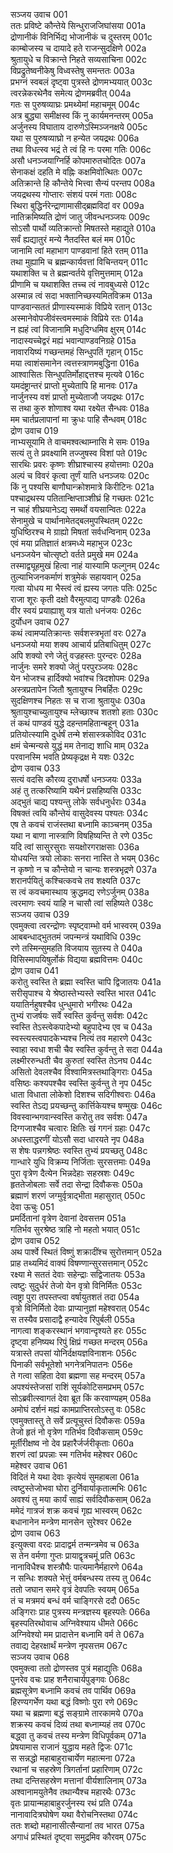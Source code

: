 सञ्जय उवाच	001  
ततः प्रविष्टे कौन्तेये सिन्धुराजजिघांसया	001a  
द्रोणानीकं विनिर्भिद्य भोजानीकं च दुस्तरम्	001c  
काम्बोजस्य च दायादे हते राजन्सुदक्षिणे	002a  
श्रुतायुधे च विक्रान्ते निहते सव्यसाचिना	002c  
विप्रद्रुतेष्वनीकेषु विध्वस्तेषु समन्ततः	003a  
प्रभग्नं स्वबलं दृष्ट्वा पुत्रस्ते द्रोणमभ्ययात्	003c  
त्वरन्नेकरथेनैव समेत्य द्रोणमब्रवीत्	004a  
गतः स पुरुषव्याघ्रः प्रमथ्येमां महाचमूम्	004c  
अत्र बुद्ध्या समीक्षस्व किं नु कार्यमनन्तरम्	005a  
अर्जुनस्य विघाताय दारुणेऽस्मिञ्जनक्षये	005c  
यथा स पुरुषव्याघ्रो न हन्येत जयद्रथः	006a  
तथा विधत्स्व भद्रं ते त्वं हि नः परमा गतिः	006c  
असौ धनञ्जयाग्निर्हि कोपमारुतचोदितः	007a  
सेनाकक्षं दहति मे वह्निः कक्षमिवोत्थितः	007c  
अतिक्रान्ते हि कौन्तेये भित्त्वा सैन्यं परन्तप	008a  
जयद्रथस्य गोप्तारः संशयं परमं गताः	008c  
स्थिरा बुद्धिर्नरेन्द्राणामासीद्ब्रह्मविदां वर	009a  
नातिक्रमिष्यति द्रोणं जातु जीवन्धनञ्जयः	009c  
सोऽसौ पार्थो व्यतिक्रान्तो मिषतस्ते महाद्युते	010a  
सर्वं ह्यद्यातुरं मन्ये नैतदस्ति बलं मम	010c  
जानामि त्वां महाभाग पाण्डवानां हिते रतम्	011a  
तथा मुह्यामि च ब्रह्मन्कार्यवत्तां विचिन्तयन्	011c  
यथाशक्ति च ते ब्रह्मन्वर्तये वृत्तिमुत्तमाम्	012a  
प्रीणामि च यथाशक्ति तच्च त्वं नावबुध्यसे	012c  
अस्मान्न त्वं सदा भक्तानिच्छस्यमितविक्रम	013a  
पाण्डवान्सततं प्रीणास्यस्माकं विप्रिये रतान्	013c  
अस्मानेवोपजीवंस्त्वमस्माकं विप्रिये रतः	014a  
न ह्यहं त्वां विजानामि मधुदिग्धमिव क्षुरम्	014c  
नादास्यच्चेद्वरं मह्यं भवान्पाण्डवनिग्रहे	015a  
नावारयिष्यं गच्छन्तमहं सिन्धुपतिं गृहान्	015c  
मया त्वाशंसमानेन त्वत्तस्त्राणमबुद्धिना	016a  
आश्वासितः सिन्धुपतिर्मोहाद्दत्तश्च मृत्यवे	016c  
यमदंष्ट्रान्तरं प्राप्तो मुच्येतापि हि मानवः	017a  
नार्जुनस्य वशं प्राप्तो मुच्येताजौ जयद्रथः	017c  
स तथा कुरु शोणाश्व यथा रक्ष्येत सैन्धवः	018a  
मम चार्तप्रलापानां मा क्रुधः पाहि सैन्धवम्	018c  
द्रोण उवाच	019  
नाभ्यसूयामि ते वाचमश्वत्थाम्नासि मे समः	019a  
सत्यं तु ते प्रवक्ष्यामि तज्जुषस्व विशां पते	019c  
सारथिः प्रवरः कृष्णः शीघ्राश्चास्य हयोत्तमाः	020a  
अल्पं च विवरं कृत्वा तूर्णं याति धनञ्जयः	020c  
किं नु पश्यसि बाणौघान्क्रोशमात्रे किरीटिनः	021a  
पश्चाद्रथस्य पतितान्क्षिप्ताञ्शीघ्रं हि गच्छतः	021c  
न चाहं शीघ्रयानेऽद्य समर्थो वयसान्वितः	022a  
सेनामुखे च पार्थानामेतद्बलमुपस्थितम्	022c  
युधिष्ठिरश्च मे ग्राह्यो मिषतां सर्वधन्विनाम्	023a  
एवं मया प्रतिज्ञातं क्षत्रमध्ये महाभुज	023c  
धनञ्जयेन चोत्सृष्टो वर्तते प्रमुखे मम	024a  
तस्माद्व्यूहमुखं हित्वा नाहं यास्यामि फल्गुनम्	024c  
तुल्याभिजनकर्माणं शत्रुमेकं सहायवान्	025a  
गत्वा योधय मा भैस्त्वं त्वं ह्यस्य जगतः पतिः	025c  
राजा शूरः कृती दक्षो वैरमुत्पाद्य पाण्डवैः	026a  
वीर स्वयं प्रयाह्याशु यत्र यातो धनंजयः	026c  
दुर्योधन उवाच	027  
कथं त्वामप्यतिक्रान्तः सर्वशस्त्रभृतां वरः	027a  
धनञ्जयो मया शक्य आचार्य प्रतिबाधितुम्	027c  
अपि शक्यो रणे जेतुं वज्रहस्तः पुरन्दरः	028a  
नार्जुनः समरे शक्यो जेतुं परपुरञ्जयः	028c  
येन भोजश्च हार्दिक्यो भवांश्च त्रिदशोपमः	029a  
अस्त्रप्रतापेन जितौ श्रुतायुश्च निबर्हितः	029c  
सुदक्षिणश्च निहतः स च राजा श्रुतायुधः	030a  
श्रुतायुश्चाच्युतायुश्च म्लेच्छाश्च शतशो हताः	030c  
तं कथं पाण्डवं युद्धे दहन्तमहितान्बहून्	031a  
प्रतियोत्स्यामि दुर्धर्षं तन्मे शंसास्त्रकोविद	031c  
क्षमं चेन्मन्यसे युद्धं मम तेनाद्य शाधि माम्	032a  
परवानस्मि भवति प्रेष्यकृद्रक्ष मे यशः	032c  
द्रोण उवाच	033  
सत्यं वदसि कौरव्य दुराधर्षो धनञ्जयः	033a  
अहं तु तत्करिष्यामि यथैनं प्रसहिष्यसि	033c  
अद्भुतं चाद्य पश्यन्तु लोके सर्वधनुर्धराः	034a  
विषक्तं त्वयि कौन्तेयं वासुदेवस्य पश्यतः	034c  
एष ते कवचं राजंस्तथा बध्नामि काञ्चनम्	035a  
यथा न बाणा नास्त्राणि विषहिष्यन्ति ते रणे	035c  
यदि त्वां सासुरसुराः सयक्षोरगराक्षसाः	036a  
योधयन्ति त्रयो लोकाः सनरा नास्ति ते भयम्	036c  
न कृष्णो न च कौन्तेयो न चान्यः शस्त्रभृद्रणे	037a  
शरानर्पयितुं कश्चित्कवचे तव शक्ष्यति	037c  
स त्वं कवचमास्थाय क्रुद्धमद्य रणेऽर्जुनम्	038a  
त्वरमाणः स्वयं याहि न चासौ त्वां सहिष्यते	038c  
सञ्जय उवाच	039  
एवमुक्त्वा त्वरन्द्रोणः स्पृष्ट्वाम्भो वर्म भास्वरम्	039a  
आबबन्धाद्भुततमं जपन्मन्त्रं यथाविधि	039c  
रणे तस्मिन्सुमहति विजयाय सुतस्य ते	040a  
विसिस्मापयिषुर्लोकं विद्यया ब्रह्मवित्तमः	040c  
द्रोण उवाच	041  
करोतु स्वस्ति ते ब्रह्मा स्वस्ति चापि द्विजातयः	041a  
सरीसृपाश्च ये श्रेष्ठास्तेभ्यस्ते स्वस्ति भारत	041c  
ययातिर्नहुषश्चैव धुन्धुमारो भगीरथः	042a  
तुभ्यं राजर्षयः सर्वे स्वस्ति कुर्वन्तु सर्वशः	042c  
स्वस्ति तेऽस्त्वेकपादेभ्यो बहुपादेभ्य एव च	043a  
स्वस्त्यस्त्वपादकेभ्यश्च नित्यं तव महारणे	043c  
स्वाहा स्वधा शची चैव स्वस्ति कुर्वन्तु ते सदा	044a  
लक्ष्मीररुन्धती चैव कुरुतां स्वस्ति तेऽनघ	044c  
असितो देवलश्चैव विश्वामित्रस्तथाङ्गिराः	045a  
वसिष्ठः कश्यपश्चैव स्वस्ति कुर्वन्तु ते नृप	045c  
धाता विधाता लोकेशो दिशश्च सदिगीश्वराः	046a  
स्वस्ति तेऽद्य प्रयच्छन्तु कार्त्तिकेयश्च षण्मुखः	046c  
विवस्वान्भगवान्स्वस्ति करोतु तव सर्वशः	047a  
दिग्गजाश्चैव चत्वारः क्षितिः खं गगनं ग्रहाः	047c  
अधस्ताद्धरणीं योऽसौ सदा धारयते नृप	048a  
स शेषः पन्नगश्रेष्ठः स्वस्ति तुभ्यं प्रयच्छतु	048c  
गान्धारे युधि विक्रम्य निर्जिताः सुरसत्तमाः	049a  
पुरा वृत्रेण दैत्येन भिन्नदेहाः सहस्रशः	049c  
हृततेजोबलाः सर्वे तदा सेन्द्रा दिवौकसः	050a  
ब्रह्माणं शरणं जग्मुर्वृत्राद्भीता महासुरात्	050c  
देवा ऊचुः	051  
प्रमर्दितानां वृत्रेण देवानां देवसत्तम	051a  
गतिर्भव सुरश्रेष्ठ त्राहि नो महतो भयात्	051c  
द्रोण उवाच	052  
अथ पार्श्वे स्थितं विष्णुं शक्रादींश्च सुरोत्तमान्	052a  
प्राह तथ्यमिदं वाक्यं विषण्णान्सुरसत्तमान्	052c  
रक्ष्या मे सततं देवाः सहेन्द्राः सद्विजातयः	053a  
त्वष्टुः सुदुर्धरं तेजो येन वृत्रो विनिर्मितः	053c  
त्वष्ट्रा पुरा तपस्तप्त्वा वर्षायुतशतं तदा	054a  
वृत्रो विनिर्मितो देवाः प्राप्यानुज्ञां महेश्वरात्	054c  
स तस्यैव प्रसादाद्वै हन्यादेव रिपुर्बली	055a  
नागत्वा शङ्करस्थानं भगवान्दृश्यते हरः	055c  
दृष्ट्वा हनिष्यथ रिपुं क्षिप्रं गच्छत मन्दरम्	056a  
यत्रास्ते तपसां योनिर्दक्षयज्ञविनाशनः	056c  
पिनाकी सर्वभूतेशो भगनेत्रनिपातनः	056e  
ते गत्वा सहिता देवा ब्रह्मणा सह मन्दरम्	057a  
अपश्यंस्तेजसां राशिं सूर्यकोटिसमप्रभम्	057c  
सोऽब्रवीत्स्वागतं देवा ब्रूत किं करवाण्यहम्	058a  
अमोघं दर्शनं मह्यं कामप्राप्तिरतोऽस्तु वः	058c  
एवमुक्तास्तु ते सर्वे प्रत्यूचुस्तं दिवौकसः	059a  
तेजो हृतं नो वृत्रेण गतिर्भव दिवौकसाम्	059c  
मूर्तीरीक्षष्व नो देव प्रहारैर्जर्जरीकृताः	060a  
शरणं त्वां प्रपन्नाः स्म गतिर्भव महेश्वर	060c  
महेश्वर उवाच	061  
विदितं मे यथा देवाः कृत्येयं सुमहाबला	061a  
त्वष्टुस्तेजोभवा घोरा दुर्निवार्याकृतात्मभिः	061c  
अवश्यं तु मया कार्यं साह्यं सर्वदिवौकसाम्	062a  
ममेदं गात्रजं शक्र कवचं गृह्य भास्वरम्	062c  
बधानानेन मन्त्रेण मानसेन सुरेश्वर	062e  
द्रोण उवाच	063  
इत्युक्त्वा वरदः प्रादाद्वर्म तन्मन्त्रमेव च	063a  
स तेन वर्मणा गुप्तः प्रायाद्वृत्रचमूं प्रति	063c  
नानाविधैश्च शस्त्रौघैः पात्यमानैर्महारणे	064a  
न सन्धिः शक्यते भेत्तुं वर्मबन्धस्य तस्य तु	064c  
ततो जघान समरे वृत्रं देवपतिः स्वयम्	065a  
तं च मत्रमयं बन्धं वर्म चाङ्गिरसे ददौ	065c  
अङ्गिराः प्राह पुत्रस्य मन्त्रज्ञस्य बृहस्पतेः	066a  
बृहस्पतिरथोवाच अग्निवेश्याय धीमते	066c  
अग्निवेश्यो मम प्रादात्तेन बध्नामि वर्म ते	067a  
तवाद्य देहरक्षार्थं मन्त्रेण नृपसत्तम	067c  
सञ्जय उवाच	068  
एवमुक्त्वा ततो द्रोणस्तव पुत्रं महाद्युतिः	068a  
पुनरेव वचः प्राह शनैराचार्यपुङ्गवः	068c  
ब्रह्मसूत्रेण बध्नामि कवचं तव पार्थिव	069a  
हिरण्यगर्भेण यथा बद्धं विष्णोः पुरा रणे	069c  
यथा च ब्रह्मणा बद्धं सङ्ग्रामे तारकामये	070a  
शक्रस्य कवचं दिव्यं तथा बध्नाम्यहं तव	070c  
बद्ध्वा तु कवचं तस्य मन्त्रेण विधिपूर्वकम्	071a  
प्रेषयामास राजानं युद्धाय महते द्विजः	071c  
स सन्नद्धो महाबाहुराचार्येण महात्मना	072a  
रथानां च सहस्रेण त्रिगर्तानां प्रहारिणाम्	072c  
तथा दन्तिसहस्रेण मत्तानां वीर्यशालिनाम्	073a  
अश्वानामयुतेनैव तथान्यैश्च महारथैः	073c  
वृतः प्रायान्महाबाहुरर्जुनस्य रथं प्रति	074a  
नानावादित्रघोषेण यथा वैरोचनिस्तथा	074c  
ततः शब्दो महानासीत्सैन्यानां तव भारत	075a  
अगाधं प्रस्थितं दृष्ट्वा समुद्रमिव कौरवम्	075c  
